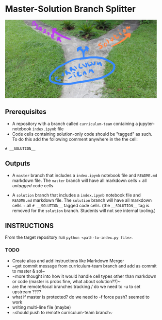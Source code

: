# Master-Solution Branch Splitter

![Garden of Forking Paths](Garden-of-Forking-Paths.jpg)

## Prerequisites
* A repository with a branch called `curriculum-team` containing a jupyter-notebook `index.ipynb` file
* Code cells containing solution-only code should be "tagged" as such. To do this add the following comment anywhere in the the cell:
```
# __SOLUTION__
```

## Outputs
* A `master` branch that includes a `index.ipynb` notebook file and `README.md` markdown file. The `master` branch will have all markdown cells + all _untagged_ code cells

* A `solution` branch that includes a `index.ipynb` notebook file and `README.md` markdown file. The `solution` branch will have all markdown cells + all `# __SOLUTION__` tagged code cells. (the `__SOLUTION__` tag is removed for the `solution` branch. Students will not see internal tooling.)

## INSTRUCTIONS

From the target repository run `python <path-to-index.py file>`.

### TODO
* Create alias and add instructions like Markdown Merger
* ~get commit message from curriculum-team branch and add as commit to master & sol~
* ~more thought into how it would handle cell types other than markdown or code (master is probs fine, what about solution??)~
* are the remote/local branches tracking / do we need to -u to set upstream ????
* what if master is protected? do we need to -f force push? seemed to work
* writing multi-line file (maybe)
* ~should push to remote curriculum-team branch~
